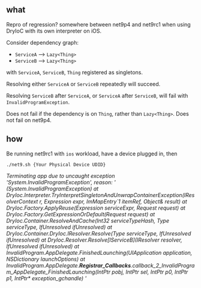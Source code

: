 ## what
Repro of regression? somewhere between net9p4 and net9rc1 when using DryIoC with its own interpreter on iOS.

Consider dependency graph:
* `ServiceA` --> `Lazy<Thing>`
* `ServiceB` --> `Lazy<Thing>`

with `ServiceA`, `ServiceB`, `Thing` registered as singletons.

Resolving either `ServiceA` or `ServiceB` repeatedly will succeed.

Resolving `ServiceB` after `ServiceA`, or `ServiceA` after `ServiceB`, will fail with `InvalidProgramException`.

Does not fail if the dependency is on `Thing`, rather than `Lazy<Thing>`.
Does not fail on net9p4.

## how
Be running net9rc1 with `ios` workload, have a device plugged in, then

`./net9.sh {Your Physical Device UDID}`

_Terminating app due to uncaught exception 'System.InvalidProgramException', reason: ' (System.InvalidProgramException)
at DryIoc.Interpreter.TryInterpretSingletonAndUnwrapContainerException(IResolverContext r, Expression expr, ImMapEntry`1 itemRef, Object& result)
at DryIoc.Factory.ApplyReuse(Expression serviceExpr, Request request)
at DryIoc.Factory.GetExpressionOrDefault(Request request)
at DryIoc.Container.ResolveAndCache(Int32 serviceTypeHash, Type serviceType, IfUnresolved ifUnresolved)
at DryIoc.Container.DryIoc.IResolver.Resolve(Type serviceType, IfUnresolved ifUnresolved)
at DryIoc.Resolver.Resolve[IServiceB](IResolver resolver, IfUnresolved ifUnresolved)
at InvalidProgram.AppDelegate.FinishedLaunching(UIApplication application, NSDictionary launchOptions)
at InvalidProgram.AppDelegate.__Registrar_Callbacks__.callback_2_InvalidProgram_AppDelegate_FinishedLaunching(IntPtr pobj, IntPtr sel, IntPtr p0, IntPtr p1, IntPtr* exception_gchandle)
'_